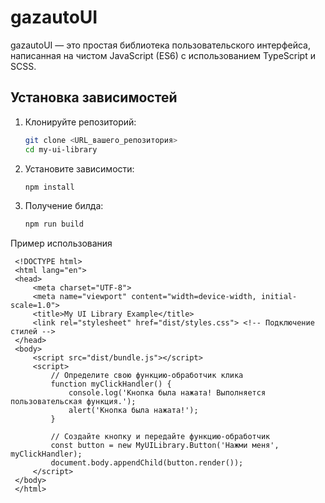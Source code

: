 # gazautoUI

gazautoUI — это простая библиотека пользовательского интерфейса, написанная на чистом JavaScript (ES6) с использованием TypeScript и SCSS.

## Установка зависимостей

1. Клонируйте репозиторий:
   ```bash
   git clone <URL_вашего_репозитория>
   cd my-ui-library


2. Установите зависимости:
   ```bash
   npm install
3. Получение билда:
   ```bash
   npm run build

Пример использования

 ```
  <!DOCTYPE html>
  <html lang="en">
  <head>
      <meta charset="UTF-8">
      <meta name="viewport" content="width=device-width, initial-scale=1.0">
      <title>My UI Library Example</title>
      <link rel="stylesheet" href="dist/styles.css"> <!-- Подключение стилей -->
  </head>
  <body>
      <script src="dist/bundle.js"></script>
      <script>
          // Определите свою функцию-обработчик клика
          function myClickHandler() {
              console.log('Кнопка была нажата! Выполняется пользовательская функция.');
              alert('Кнопка была нажата!');
          }
  
          // Создайте кнопку и передайте функцию-обработчик
          const button = new MyUILibrary.Button('Нажми меня', myClickHandler);
          document.body.appendChild(button.render());
      </script>
  </body>
  </html>
  ```


